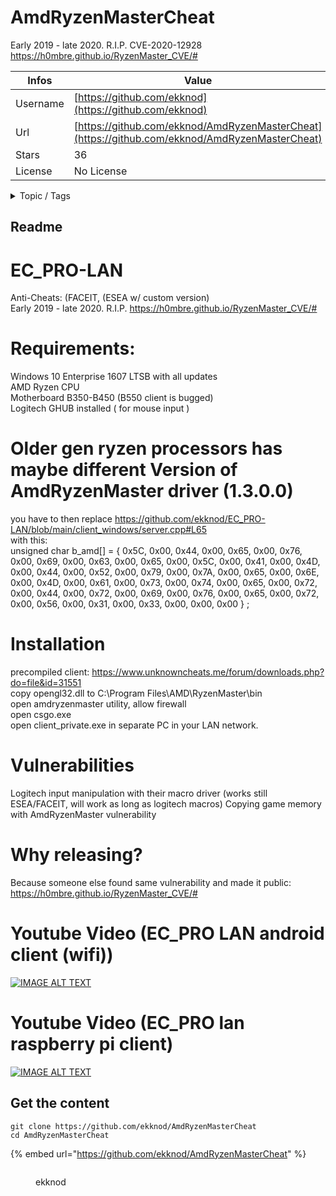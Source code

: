 # AmdRyzenMasterCheat

Early 2019 - late 2020. R.I.P. CVE-2020-12928 https://h0mbre.github.io/RyzenMaster_CVE/#

| Infos    | Value                                                              |
| -------- | -------------------------------------------------------------------|
| Username | [https://github.com/ekknod](https://github.com/ekknod) |
| Url      | [https://github.com/ekknod/AmdRyzenMasterCheat](https://github.com/ekknod/AmdRyzenMasterCheat)                                               |
| Stars    | 36                                                          |
| License  | No License                                                        |

<details>

<summary>Topic / Tags</summary>



</details>

## Readme

# EC_PRO-LAN



Anti-Cheats: (FACEIT, (ESEA w/ custom version)  
Early 2019 - late 2020. R.I.P. https://h0mbre.github.io/RyzenMaster_CVE/#  

# Requirements:
Windows 10 Enterprise 1607 LTSB with all updates  
AMD Ryzen CPU  
Motherboard B350-B450 (B550 client is bugged)  
Logitech GHUB installed ( for mouse input )


# Older gen ryzen processors has maybe different Version of AmdRyzenMaster driver (1.3.0.0)
you have to then replace https://github.com/ekknod/EC_PRO-LAN/blob/main/client_windows/server.cpp#L65  
with this:  
unsigned char b_amd[] = {
        0x5C, 0x00, 0x44, 0x00, 0x65, 0x00, 0x76, 0x00, 0x69, 0x00, 0x63, 0x00, 0x65, 0x00, 0x5C, 0x00, 0x41, 0x00, 0x4D, 0x00,
        0x44, 0x00, 0x52, 0x00, 0x79, 0x00, 0x7A, 0x00, 0x65, 0x00, 0x6E, 0x00, 0x4D, 0x00, 0x61, 0x00, 0x73, 0x00, 0x74, 0x00,
        0x65, 0x00, 0x72, 0x00, 0x44, 0x00, 0x72, 0x00, 0x69, 0x00, 0x76, 0x00, 0x65, 0x00, 0x72, 0x00, 0x56, 0x00, 0x31, 0x00,
        0x33, 0x00, 0x00, 0x00
    } ;
 


# Installation


precompiled client: https://www.unknowncheats.me/forum/downloads.php?do=file&id=31551  
copy opengl32.dll to C:\Program Files\AMD\RyzenMaster\bin  
open amdryzenmaster utility, allow firewall  
open csgo.exe  
open client_private.exe in separate PC in your LAN network. 



# Vulnerabilities
Logitech input manipulation with their macro driver (works still ESEA/FACEIT, will work as long as logitech macros)
Copying game memory with AmdRyzenMaster vulnerability  

# Why releasing?
Because someone else found same vulnerability and made it public: https://h0mbre.github.io/RyzenMaster_CVE/#  

# Youtube Video (EC_PRO LAN android client (wifi))
[![IMAGE ALT TEXT](http://i3.ytimg.com/vi/l91pJW86KEQ/maxresdefault.jpg)](https://www.youtube.com/watch?v=l91pJW86KEQ "EC_PRO lan (android client)")


# Youtube Video (EC_PRO lan raspberry pi client)
[![IMAGE ALT TEXT](http://i3.ytimg.com/vi/qrUvuK8Hxq8/maxresdefault.jpg)](https://www.youtube.com/watch?v=qrUvuK8Hxq8&feature=youtu.be "EC_PRO lan (rasberry client)")



## Get the content

```
git clone https://github.com/ekknod/AmdRyzenMasterCheat
cd AmdRyzenMasterCheat
```

{% embed url="https://github.com/ekknod/AmdRyzenMasterCheat" %}

<figure><img src="https://avatars.githubusercontent.com/u/17956079?v=4" alt=""><figcaption><p>ekknod</p></figcaption></figure>
